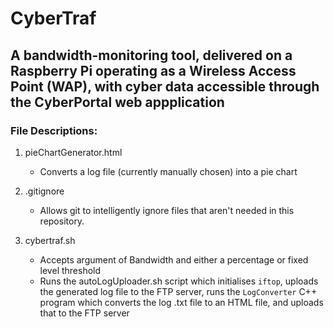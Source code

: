 # CyberTraf

## A bandwidth-monitoring tool, delivered on a Raspberry Pi operating as a Wireless Access Point (WAP), with cyber data accessible through the CyberPortal web appplication

### File Descriptions:

1. pieChartGenerator.html  
    - Converts a log file (currently manually chosen) into a pie chart

2. .gitignore  
    - Allows git to intelligently ignore files that aren't needed in this repository.

3. cybertraf.sh  
    - Accepts argument of Bandwidth and either a percentage or fixed level threshold 
    - Runs the autoLogUploader.sh script which initialises `iftop`, uploads the generated log file to the FTP server, runs the `LogConverter` C++ program which converts the log .txt file to an HTML file, and uploads that to the FTP server
